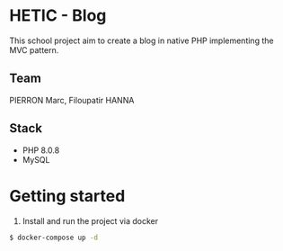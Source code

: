 # HETIC - Blog

This school project aim to create a blog in native PHP implementing the MVC pattern.

## Team

PIERRON Marc, Filoupatir HANNA

## Stack

- PHP 8.0.8
- MySQL

# Getting started 

1. Install and run the project via docker
```sh
$ docker-compose up -d
```